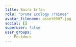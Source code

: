 ```yaml
---
title: Saira Erfan
role: "Drone Ecology Trainee"
avatar_filename: asset0007.jpg
social: []
superuser: false
user_groups:
  - Postdocs
---
```

